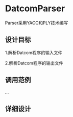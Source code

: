 # DatcomParser

Parser采用YACC和PLY技术编写

## 设计目标

1.解析Datcom程序的输入文件

2.解析Datcom程序的输出文件

## 调用范例

...

## 详细设计



